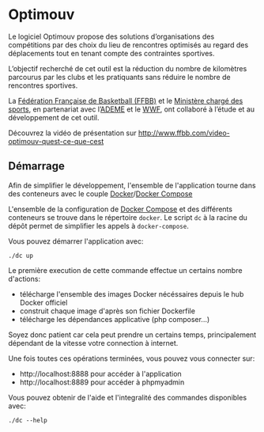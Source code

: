 # Optimouv

Le logiciel Optimouv propose des solutions d’organisations des compétitions par des choix du lieu de rencontres
optimisés au regard des déplacements tout en tenant compte des contraintes sportives.

L’objectif recherché de cet outil est la réduction du nombre de kilomètres parcourus par les clubs et les pratiquants
sans réduire le nombre de rencontres sportives.

La [Fédération Française de Basketball (FFBB)][ffbb] et le [Ministère chargé des sports][ministere-sports],
en partenariat avec l’[ADEME][] et le [WWF][],
ont collaboré à l’étude et au développement de cet outil.

Découvrez la vidéo de présentation sur http://www.ffbb.com/video-optimouv-quest-ce-que-cest

## Démarrage

Afin de simplifier le développement,
l'ensemble de l'application tourne dans des conteneurs avec le couple [Docker][]/[Docker Compose][]

L'ensemble de la configuration de [Docker Compose][]
et des différents conteneurs se trouve dans le répertoire `docker`.
Le script `dc` à la racine du dépôt permet de simplifier les appels à `docker-compose`.

Vous pouvez démarrer l'application avec:

```shell
./dc up
```

Le première execution de cette commande effectue un certains nombre d'actions:

- télécharge l'ensemble des images Docker nécéssaires depuis le hub Docker officiel
- construit chaque image d'après son fichier Dockerfile
- télécharge les dépendances applicative (php composer...)

Soyez donc patient car cela peut prendre un certains temps,
principalement dépendant de la vitesse votre connection à internet.

Une fois toutes ces opérations terminées, vous pouvez vous connecter sur:

- http://localhost:8888 pour accéder à l'application
- http://localhost:8889 pour accéder à phpmyadmin

Vous pouvez obtenir de l'aide et l'integralité des commandes disponibles avec:

```shell
./dc --help
```


[ffbb]: http://www.ffbb.com/
[ministere-sports]: http://www.sports.gouv.fr/
[ADEME]: http://www.ademe.fr/
[WWF]: http://www.wwf.fr/
[Composer]: https://getcomposer.org/
[Docker]: https://www.docker.com/
[Docker Compose]: https://docs.docker.com/compose/
